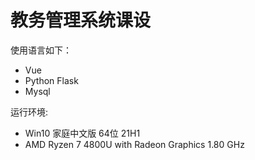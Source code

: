 # 教务管理系统课设

使用语言如下：

+ Vue
+ Python Flask
+ Mysql

运行环境:

+ Win10 家庭中文版 64位 21H1
+ AMD Ryzen 7 4800U with Radeon Graphics 1.80 GHz
